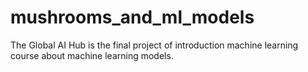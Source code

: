 # mushrooms_and_ml_models

The Global AI Hub is the final project of  introduction machine learning course about machine learning models.
